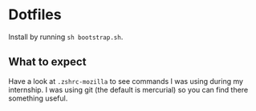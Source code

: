 Dotfiles
========

Install by running `sh bootstrap.sh`.

What to expect
--------------

Have a look at `.zshrc-mozilla` to see commands I was using during my internship.
I was using git (the default is mercurial) so you can find there something useful.